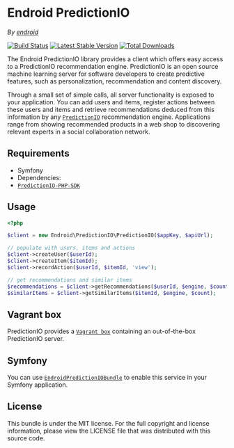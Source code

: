 Endroid PredictionIO
====================

*By [endroid](http://endroid.nl/)*

[![Build Status](https://secure.travis-ci.org/endroid/PredictionIO.png)](http://travis-ci.org/endroid/PredictionIO)
[![Latest Stable Version](https://poser.pugx.org/endroid/prediction-io/v/stable.png)](https://packagist.org/packages/endroid/prediction-io)
[![Total Downloads](https://poser.pugx.org/endroid/prediction-io/downloads.png)](https://packagist.org/packages/endroid/prediction-io)

The Endroid PredictionIO library provides a client which offers easy access to a PredictionIO recommendation engine.
PredictionIO is an open source machine learning server for software developers to create predictive features, such as
personalization, recommendation and content discovery.

Through a small set of simple calls, all server functionality is exposed to your application. You can add users and items,
register actions between these users and items and retrieve recommendations deduced from this information by any
[`PredictionIO`](http://prediction.io/) recommendation engine. Applications range from showing recommended products in a
web shop to discovering relevant experts in a social collaboration network.

## Requirements

* Symfony
* Dependencies:
 * [`PredictionIO-PHP-SDK`](https://github.com/PredictionIO/PredictionIO-PHP-SDK)

## Usage

```php
<?php

$client = new Endroid\PredictionIO\PredictionIO($appKey, $apiUrl);

// populate with users, items and actions
$client->createUser($userId);
$client->createItem($itemId);
$client->recordAction($userId, $itemId, 'view');

// get recommendations and similar items
$recommendations = $client->getRecommendations($userId, $engine, $count);
$similarItems = $client->getSimilarItems($itemId, $engine, $count);

```

## Vagrant box

PredictionIO provides a [`Vagrant box`](http://docs.prediction.io/current/installation/install-predictionio-with-virtualbox-vagrant.html)
containing an out-of-the-box PredictionIO server.

## Symfony

You can use [`EndroidPredictionIOBundle`](https://github.com/endroid/EndroidPredictionIOBundle) to enable this service in your Symfony application.

## License

This bundle is under the MIT license. For the full copyright and license information, please view the LICENSE file that
was distributed with this source code.
